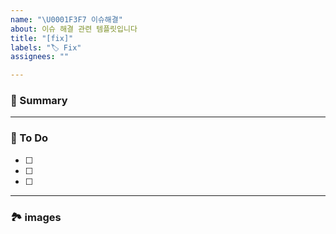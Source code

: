 ```yaml
---
name: "\U0001F3F7 이슈해결"
about: 이슈 해결 관련 템플릿입니다
title: "[fix]"
labels: "🏷 Fix"
assignees: ""

---
```


### 🚀 Summary

<!-- 해당 이슈에 대한 간략한 설명을 적어주세요. -->

---

### 📝 To Do

<!-- 해야할 일을 적어주세요. -->

- [ ]
- [ ]
- [ ]

---

### 🏞️ images 

<!-- 관련된 이미지가 있으면 추가해주세요. -->
